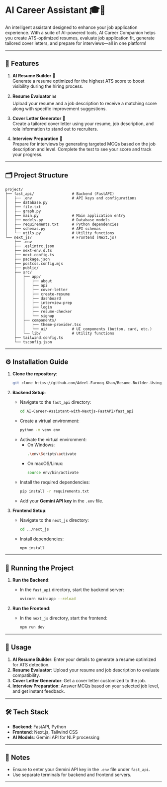 # AI Career Assistant 🎓💼

An intelligent assistant designed to enhance your job application experience. With a suite of AI-powered tools, AI Career Companion helps you create ATS-optimized resumes, evaluate job application fit, generate tailored cover letters, and prepare for interviews—all in one platform!

---

## 🚀 Features

1. **AI Resume Builder** 📝  
   Generate a resume optimized for the highest ATS score to boost visibility during the hiring process.

2. **Resume Evaluator** 📊  
   Upload your resume and a job description to receive a matching score along with specific improvement suggestions.

3. **Cover Letter Generator** 📄  
   Create a tailored cover letter using your resume, job description, and role information to stand out to recruiters.

4. **Interview Preparation** 🎯  
   Prepare for interviews by generating targeted MCQs based on the job description and level. Complete the test to see your score and track your progress.

---

## 🗂 Project Structure

```
project/
├── fast_api/                 # Backend (FastAPI)
│   ├── .env                  # API keys and configurations
│   ├── database.py
│   ├── file.txt
│   ├── graph.py
│   ├── main.py               # Main application entry
│   ├── models.py             # Database models
│   ├── requirements.txt      # Python dependencies
│   ├── schemas.py            # API schemas
│   └── utils.py              # Utility functions
└── next_js/                  # Frontend (Next.js)
    ├── .env
    ├── .eslintrc.json
    ├── next-env.d.ts
    ├── next.config.ts
    ├── package.json
    ├── postcss.config.mjs
    ├── public/
    ├── src/
    │   ├── app/
    │   │   ├── about
    │   │   ├── api
    │   │   ├── cover-letter
    │   │   ├── create-resume
    │   │   ├── dashboard
    │   │   ├── interview-prep
    │   │   ├── login
    │   │   ├── resume-checker
    │   │   └── signup
    │   ├── components/
    │   │   ├── theme-provider.tsx
    │   │   └── ui/           # UI components (button, card, etc.)
    │   └── lib/              # Utility functions
    ├── tailwind.config.ts
    └── tsconfig.json
```

---

## ⚙️ Installation Guide

1. **Clone the repository**:
   ```bash
   git clone https://github.com/Adeel-Farooq-Khan/Resume-Builder-Using-Langchain-FastApi-and-Next-Js.git
   ```

2. **Backend Setup**:
   - Navigate to the `fast_api` directory:
     ```bash
     cd AI-Career-Assistant-with-Nextjs-FastAPI/fast_api
     ```
   - Create a virtual environment:
     ```bash
     python -m venv env
     ```
   - Activate the virtual environment:
     - On Windows:
       ```bash
       .\env\Scripts\activate
       ```
     - On macOS/Linux:
       ```bash
       source env/bin/activate
       ```
   - Install the required dependencies:
     ```bash
     pip install -r requirements.txt
     ```
   - Add your **Gemini API key** in the `.env` file.

3. **Frontend Setup**:
   - Navigate to the `next_js` directory:
     ```bash
     cd ../next_js
     ```
   - Install dependencies:
     ```bash
     npm install
     ```

---

## 🏃 Running the Project

1. **Run the Backend**:
   - In the `fast_api` directory, start the backend server:
     ```bash
     uvicorn main:app --reload
     ```

2. **Run the Frontend**:
   - In the `next_js` directory, start the frontend:
     ```bash
     npm run dev
     ```

---

## 📝 Usage

1. **AI Resume Builder**: Enter your details to generate a resume optimized for ATS detection.
2. **Resume Evaluator**: Upload your resume and job description to evaluate compatibility.
3. **Cover Letter Generator**: Get a cover letter customized to the job.
4. **Interview Preparation**: Answer MCQs based on your selected job level, and get instant feedback.

---

## 🛠️ Tech Stack

- **Backend**: FastAPI, Python
- **Frontend**: Next.js, Tailwind CSS
- **AI Models**: Gemini API for NLP processing

---

## 📌 Notes

- Ensure to enter your Gemini API key in the `.env` file under `fast_api`.
- Use separate terminals for backend and frontend servers.

---

